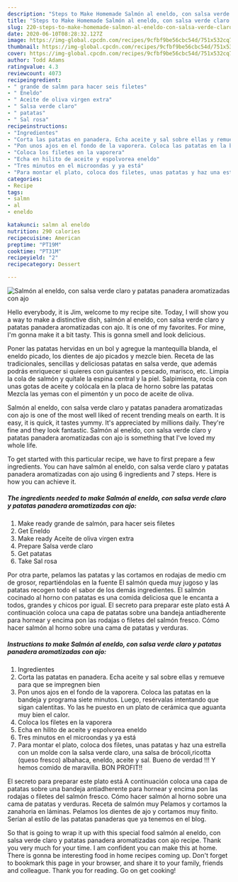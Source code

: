 ```yaml
---
description: "Steps to Make Homemade Salmón al eneldo, con salsa verde claro y patatas panadera aromatizadas con ajo"
title: "Steps to Make Homemade Salmón al eneldo, con salsa verde claro y patatas panadera aromatizadas con ajo"
slug: 220-steps-to-make-homemade-salmon-al-eneldo-con-salsa-verde-claro-y-patatas-panadera-aromatizadas-con-ajo
date: 2020-06-10T08:28:32.127Z
image: https://img-global.cpcdn.com/recipes/9cfbf9be56cbc54d/751x532cq70/salmon-al-eneldo-con-salsa-verde-claro-y-patatas-panadera-aromatizadas-con-ajo-foto-principal.jpg
thumbnail: https://img-global.cpcdn.com/recipes/9cfbf9be56cbc54d/751x532cq70/salmon-al-eneldo-con-salsa-verde-claro-y-patatas-panadera-aromatizadas-con-ajo-foto-principal.jpg
cover: https://img-global.cpcdn.com/recipes/9cfbf9be56cbc54d/751x532cq70/salmon-al-eneldo-con-salsa-verde-claro-y-patatas-panadera-aromatizadas-con-ajo-foto-principal.jpg
author: Todd Adams
ratingvalue: 4.3
reviewcount: 4073
recipeingredient:
- " grande de salmn para hacer seis filetes"
- " Eneldo"
- " Aceite de oliva virgen extra"
- " Salsa verde claro"
- " patatas"
- " Sal rosa"
recipeinstructions:
- "Ingredientes"
- "Corta las patatas en panadera. Echa aceite y sal sobre ellas y remueve para que se impregnen bien"
- "Pon unos ajos en el fondo de la vaporera. Coloca las patatas en la bandeja y programa siete minutos. Luego, resérvalas intentando que sigan calentitas. Yo las he puesto en un plato de cerámica que aguanta muy bien el calor."
- "Coloca los filetes en la vaporera"
- "Echa en hilito de aceite y espolvorea eneldo"
- "Tres minutos en el microondas y ya está"
- "Para montar el plato, coloca dos filetes, unas patatas y haz una estrella con un molde con la salsa verde claro, una salsa de brócoli,ricotta (queso fresco) albahaca, eneldo, aceite y sal. Bueno de verdad !!! Y hemos comido de maravilla. BON PROFIT!!"
categories:
- Recipe
tags:
- salmn
- al
- eneldo

katakunci: salmn al eneldo 
nutrition: 290 calories
recipecuisine: American
preptime: "PT19M"
cooktime: "PT31M"
recipeyield: "2"
recipecategory: Dessert

---
```



![Salmón al eneldo, con salsa verde claro y patatas panadera aromatizadas con ajo](https://img-global.cpcdn.com/recipes/9cfbf9be56cbc54d/751x532cq70/salmon-al-eneldo-con-salsa-verde-claro-y-patatas-panadera-aromatizadas-con-ajo-foto-principal.jpg)

Hello everybody, it is Jim, welcome to my recipe site. Today, I will show you a way to make a distinctive dish, salmón al eneldo, con salsa verde claro y patatas panadera aromatizadas con ajo. It is one of my favorites. For mine, I'm gonna make it a bit tasty. This is gonna smell and look delicious.

Poner las patatas hervidas en un bol y agregue la mantequilla blanda, el eneldo picado, los dientes de ajo picados y mezcle bien. Receta de las tradicionales, sencillas y deliciosas patatas en salsa verde, que además podrás enriquecer si quieres con guisantes o pescado, marisco, etc. Limpia la cola de salmón y quítale la espina central y la piel. Salpimienta, rocía con unas gotas de aceite y colócala en la placa de horno sobre las patatas Mezcla las yemas con el pimentón y un poco de aceite de oliva.

Salmón al eneldo, con salsa verde claro y patatas panadera aromatizadas con ajo is one of the most well liked of recent trending meals on earth. It is easy, it is quick, it tastes yummy. It's appreciated by millions daily. They're fine and they look fantastic. Salmón al eneldo, con salsa verde claro y patatas panadera aromatizadas con ajo is something that I've loved my whole life.


To get started with this particular recipe, we have to first prepare a few ingredients. You can have salmón al eneldo, con salsa verde claro y patatas panadera aromatizadas con ajo using 6 ingredients and 7 steps. Here is how you can achieve it.

<!--inarticleads1-->

##### The ingredients needed to make Salmón al eneldo, con salsa verde claro y patatas panadera aromatizadas con ajo:

1. Make ready  grande de salmón, para hacer seis filetes
1. Get  Eneldo
1. Make ready  Aceite de oliva virgen extra
1. Prepare  Salsa verde claro
1. Get  patatas
1. Take  Sal rosa


Por otra parte, pelamos las patatas y las cortamos en rodajas de medio cm de grosor, repartiéndolas en la fuente El salmón queda muy jugoso y las patatas recogen todo el sabor de los demás ingredientes. El salmón cocinado al horno con patatas es una comida deliciosa que le encanta a todos, grandes y chicos por igual. El secreto para preparar este plato está A continuación coloca una capa de patatas sobre una bandeja antiadherente para hornear y encima pon las rodajas o filetes del salmón fresco. Cómo hacer salmón al horno sobre una cama de patatas y verduras. 

<!--inarticleads2-->

##### Instructions to make Salmón al eneldo, con salsa verde claro y patatas panadera aromatizadas con ajo:

1. Ingredientes
1. Corta las patatas en panadera. Echa aceite y sal sobre ellas y remueve para que se impregnen bien
1. Pon unos ajos en el fondo de la vaporera. Coloca las patatas en la bandeja y programa siete minutos. Luego, resérvalas intentando que sigan calentitas. Yo las he puesto en un plato de cerámica que aguanta muy bien el calor.
1. Coloca los filetes en la vaporera
1. Echa en hilito de aceite y espolvorea eneldo
1. Tres minutos en el microondas y ya está
1. Para montar el plato, coloca dos filetes, unas patatas y haz una estrella con un molde con la salsa verde claro, una salsa de brócoli,ricotta (queso fresco) albahaca, eneldo, aceite y sal. Bueno de verdad !!! Y hemos comido de maravilla. BON PROFIT!!


El secreto para preparar este plato está A continuación coloca una capa de patatas sobre una bandeja antiadherente para hornear y encima pon las rodajas o filetes del salmón fresco. Cómo hacer salmón al horno sobre una cama de patatas y verduras. Receta de salmón muy Pelamos y cortamos la zanahoria en láminas. Pelamos los dientes de ajo y cortamos muy finito. Serían al estilo de las patatas panaderas que ya tenemos en el blog. 

So that is going to wrap it up with this special food salmón al eneldo, con salsa verde claro y patatas panadera aromatizadas con ajo recipe. Thank you very much for your time. I am confident you can make this at home. There is gonna be interesting food in home recipes coming up. Don't forget to bookmark this page in your browser, and share it to your family, friends and colleague. Thank you for reading. Go on get cooking!
